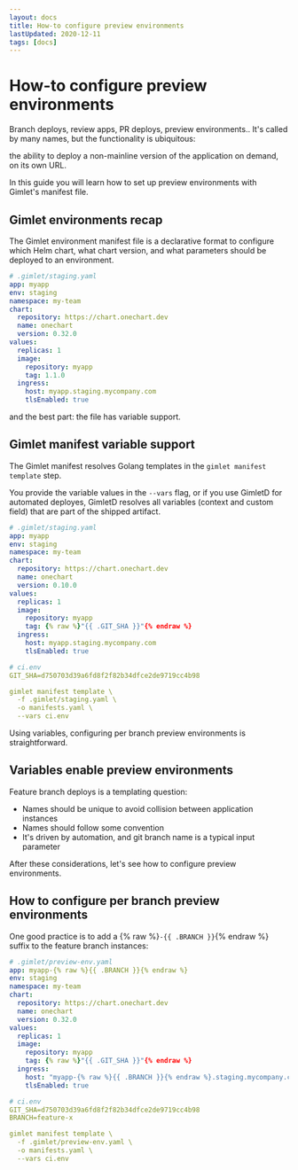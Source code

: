 ```yaml
---
layout: docs
title: How-to configure preview environments
lastUpdated: 2020-12-11
tags: [docs]
---
```


# How-to configure preview environments

Branch deploys, review apps, PR deploys, preview environments.. It's called by many names, but the functionality is ubiquitous:

the ability to deploy a non-mainline version of the application on demand, on its own URL.

In this guide you will learn how to set up preview environments with Gimlet's manifest file.

## Gimlet environments recap

The Gimlet environment manifest file is a declarative format to configure which Helm chart, what chart version, and what parameters should be deployed to an environment. 

```yaml
# .gimlet/staging.yaml
app: myapp
env: staging
namespace: my-team
chart:
  repository: https://chart.onechart.dev
  name: onechart
  version: 0.32.0
values:
  replicas: 1
  image:
    repository: myapp
    tag: 1.1.0
  ingress:
    host: myapp.staging.mycompany.com
    tlsEnabled: true
```

and the best part: the file has variable support.

## Gimlet manifest variable support

The Gimlet manifest resolves Golang templates in the `gimlet manifest template` step.

You provide the variable values in the `--vars` flag, or if you use GimletD for automated deployes, GimletD resolves all variables (context and custom field) that are part of the shipped artifact.

```yaml
# .gimlet/staging.yaml
app: myapp
env: staging
namespace: my-team
chart:
  repository: https://chart.onechart.dev
  name: onechart
  version: 0.10.0
values:
  replicas: 1
  image:
    repository: myapp
    tag: {% raw %}"{{ .GIT_SHA }}"{% endraw %}
  ingress:
    host: myapp.staging.mycompany.com
    tlsEnabled: true

# ci.env
GIT_SHA=d750703d39a6fd8f2f82b34dfce2de9719cc4b98

gimlet manifest template \
  -f .gimlet/staging.yaml \
  -o manifests.yaml \
  --vars ci.env
```

Using variables, configuring per branch preview environments is straightforward.

## Variables enable preview environments

Feature branch deploys is a templating question:

- Names should be unique to avoid collision between application instances
- Names should follow some convention
- It's driven by automation, and git branch name is a typical input parameter

After these considerations, let's see how to configure preview environments.

## How to configure per branch preview environments

One good practice is to add a {% raw %}`-{{ .BRANCH }}`{% endraw %} suffix to the feature branch instances:

```yaml
# .gimlet/preview-env.yaml
app: myapp-{% raw %}{{ .BRANCH }}{% endraw %}
env: staging
namespace: my-team
chart:
  repository: https://chart.onechart.dev
  name: onechart
  version: 0.32.0
values:
  replicas: 1
  image:
    repository: myapp
    tag: {% raw %}"{{ .GIT_SHA }}"{% endraw %}
  ingress:
    host: "myapp-{% raw %}{{ .BRANCH }}{% endraw %}.staging.mycompany.com"
    tlsEnabled: true

# ci.env
GIT_SHA=d750703d39a6fd8f2f82b34dfce2de9719cc4b98
BRANCH=feature-x

gimlet manifest template \
  -f .gimlet/preview-env.yaml \
  -o manifests.yaml \
  --vars ci.env
```
